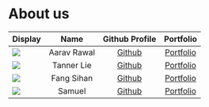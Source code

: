 # About us

 Display                                             |    Name     |             Github Profile             |             Portfolio             
-----------------------------------------------------|:-----------:|:--------------------------------------:|:---------------------------------:
 ![](https://via.placeholder.com/100.png?text=Photo) | Aarav Rawal |     [Github](https://github.com/)      | [Portfolio](docs/team/johndoe.md) 
 ![](https://via.placeholder.com/100.png?text=Photo) | Tanner Lie  | [Github](https://github.com/tannerlie) |  [Portfolio](team/tannerlie.md)   
 ![](https://via.placeholder.com/100.png?text=Photo) | Fang Sihan  |     [Github](https://github.com/)      | [Portfolio](docs/team/johndoe.md) 
 ![](https://via.placeholder.com/100.png?text=Photo) |   Samuel    |     [Github](https://github.com/)      | [Portfolio](docs/team/johndoe.md) 


